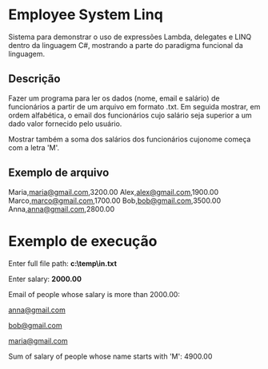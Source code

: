 # Employee System Linq
Sistema para demonstrar o uso de expressões Lambda, delegates e LINQ dentro da linguagem C#, mostrando a parte do paradigma funcional da linguagem.

## Descrição

Fazer um programa para ler os dados (nome, email e salário) de funcionários a partir de um arquivo em formato .txt. Em seguida mostrar, em ordem alfabética, o email dos funcionários cujo salário seja superior a um dado valor
fornecido pelo usuário. 

Mostrar também a soma dos salários dos funcionários cujonome começa com a letra 'M'.

## Exemplo de arquivo 

Maria,maria@gmail.com,3200.00
Alex,alex@gmail.com,1900.00
Marco,marco@gmail.com,1700.00
Bob,bob@gmail.com,3500.00
Anna,anna@gmail.com,2800.00


# Exemplo de execução

Enter full file path: **c:\temp\in.txt**

Enter salary: **2000.00**


Email of people whose salary is more than 2000.00:

anna@gmail.com

bob@gmail.com

maria@gmail.com


Sum of salary of people whose name starts with 'M': 4900.00
